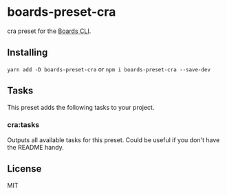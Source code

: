 # boards-preset-cra

cra preset for the [Boards CLI](https://github.com/SpoonX/boards-cli).

## Installing

`yarn add -D boards-preset-cra` or `npm i boards-preset-cra --save-dev`

## Tasks

This preset adds the following tasks to your project.

### cra:tasks

Outputs all available tasks for this preset. Could be useful if you don't have the README handy.

## License

MIT
